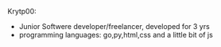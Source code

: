 Krytp00:
- Junior Softwere developer/freelancer, developed for 3 yrs
- programming languages: go,py,html,css and a little bit of js
